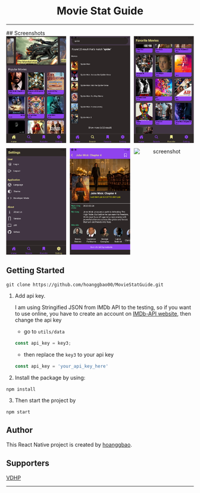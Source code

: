 <h1 align="center">Movie Stat Guide</h1>

<hr>
## Screenshots

<div align="center" style="width:100%;display:flex;justify-content:space-between;">
<img width="32%" src="https://github.com/hoanggbao00/MovieStatGuide/blob/master/screenshot/Home.png" align="center" alt="screenshot" />
<img width="32%" src="https://github.com/hoanggbao00/MovieStatGuide/blob/master/screenshot/Search.png" align="center" alt="screenshot" />
<img width="32%" src="https://github.com/hoanggbao00/MovieStatGuide/blob/master/screenshot/Favorite.png" align="center" alt="screenshot" />
</div>
<p> </p>
<div align="center" style="width:100%;display:flex;justify-content:space-between;">
<img width="32%" src="https://github.com/hoanggbao00/MovieStatGuide/blob/master/screenshot/Setting.png" align="center" alt="screenshot" />
<img width="32%" src="https://github.com/hoanggbao00/MovieStatGuide/blob/master/screenshot/Detail.png" align="center" alt="screenshot" />
<img width="32%" src="https://github.com/hoanggbao00/MovieStatGuide/blob/master/screenshot/Login.png" align="center" alt="screenshot" />
</div>

## Getting Started 
```
git clone https://github.com/hoanggbao00/MovieStatGuide.git
```
1. Add api key.

<ul>

I am using Stringified JSON from IMDb API to the testing, so if you want to use online, you have to create an account on [IMDb-API website](https://imdb-api.com/), then change the api key


- go to `utils/data`
```js
const api_key = key3;
```
- then replace the `key3` to your api key
```js
const api_key = 'your_api_key_here'
```

</ul>

2. Install the package by using:
```
npm install
```
3. Then start the project by
```
npm start
```

## Author
This React Native project is created by [hoanggbao](https://github.com/hoanggbao00).

## Supporters
[VDHP](https://github.com/VDHP)

--- 

